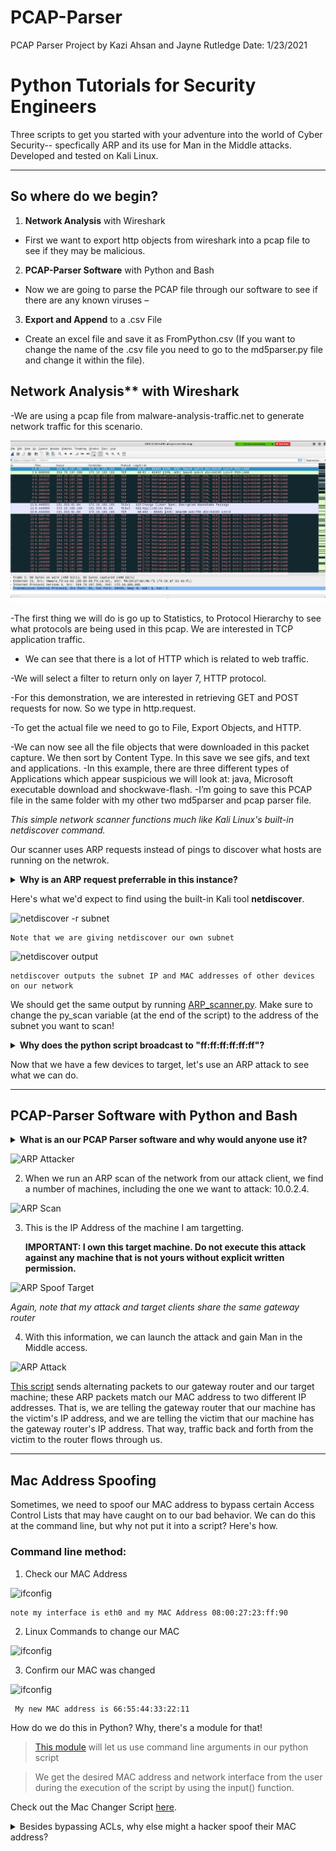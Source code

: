 # PCAP-Parser
PCAP Parser Project by Kazi Ahsan and Jayne Rutledge                  Date: 1/23/2021
# Python Tutorials for Security Engineers

Three scripts to get you started with your adventure into the world of Cyber Security-- specfically ARP and its use for Man in the Middle attacks. Developed and tested on Kali Linux.

***

## So where do we begin?

1. **Network Analysis** with Wireshark

  - First we want to export http objects from wireshark into a pcap file to see if they may be malicious. 

2. **PCAP-Parser Software** with Python and Bash 

- Now we are going to parse the PCAP file through our software to see if there are any known viruses – 

3. **Export and Append** to a .csv File

- Create an excel file and save it as FromPython.csv (If you want to change the name of the .csv file you need to go to the md5parser.py file and change it within the file).


## Network Analysis** with Wireshark

-We are using a pcap file from malware-analysis-traffic.net to generate network traffic for this scenario. 
 
![wireshark -r subnet](images/wireshark1.PNG)

-The first thing we will do is go up to Statistics, to Protocol Hierarchy to see what protocols are being used in this pcap. We are interested in TCP application traffic.
- We can see that there is a lot of HTTP which is related to web traffic.



 









-We will select a filter to return only on layer 7, HTTP protocol. 
 



-For this demonstration, we are interested in retrieving GET and POST requests for now. So we type in http.request. 


 



-To get the actual file we need to go to File, Export Objects, and HTTP.
 


-We can now see all the file objects that were downloaded in this packet capture. We then sort by Content Type. In this save we see gifs, and text and applications. 
-In this example, there are three different types of Applications which appear suspicious we will look at: java, Microsoft executable download and shockwave-flash. 
-I’m going to save this PCAP file in the same folder with my other two md5parser and pcap parser file. 



 

*This simple network scanner functions much like 
Kali Linux's built-in netdiscover command.*

Our scanner uses ARP requests instead of pings to discover what hosts are running on the netwrok.

<details> 
<summary><B>Why is an ARP request preferrable in this instance?</B>
</summary>

> ARP is an automated part of the day-to-day functioning of many network devices, so blue teamers are less likely to flag it in their logs and investigate us. ARP requests are also less likely to be blocked by firewall rules.
</details></p>

Here's what we'd expect to find using the built-in Kali tool **netdiscover**.

![netdiscover -r subnet](./image/netd_cmd.png)

    Note that we are giving netdiscover our own subnet

![netdiscover output](./image/netd_output.png)

    netdiscover outputs the subnet IP and MAC addresses of other devices on our network

We should get the same output by running [ARP_scanner.py](/ARP_netscan.py). Make sure to change the py_scan variable (at the end of the script) to the address of the subnet you want to scan!


<details> 
<summary><b>Why does the python script broadcast to "ff:ff:ff:ff:ff:ff"?</b>
</summary>

> "ff:ff:ff:ff:ff:ff" is the broadcast MAC address, so this message will reach all computers on our network. Once we get a reply from a device, we replace "ff:ff:ff:ff:ff:ff" with the known MAC address, which gets used for the remainder of the script.
</details><p>

</p>

Now that we have a few devices to target, let's use an ARP attack to see what we can do.

***

## **PCAP-Parser Software** with Python and Bash 

 
 
 
<details> 
  <summary><b>What is an our PCAP Parser software and why would anyone use it?</b>
</summary>

> The location of the scripts can be found at: (https://github.com/KaziSAhsan/PCAP-Parser/blob/main/pcapp) 
(https://github.com/KaziSAhsan/PCAP-Parser/blob/main/md5parser.py)
- Make sure you place them in the same directory. When you execute pcapp then this will call the md5parser.py and execute it. Before that you need to change your executable permission to run this script. This will take less than 30 seconds to run this script. 

</details><p>

</p>


![ARP Attacker](./image/attack_hostname_gatrway.png)


2. When we run an ARP scan of the network from our attack client, we find a number of machines, including the one we want to attack: 10.0.2.4.

![ARP Scan](./image/arp_scan.png)


3. This is the IP Address of the machine I am targetting. <p><b>IMPORTANT: I own this target machine. Do not execute this attack against any machine that is not yours without explicit written permission.</b>

![ARP Spoof Target](./image/target_ip.png)

<i>Again, note that my attack and target clients share the same gateway router</i>


4. With this information, we can launch the attack and gain Man in the Middle access.

![ARP Attack](./image/spoof_attack.png)


[This script](/arp_spoof.py) sends alternating packets to our gateway router and our target machine; these ARP packets match our MAC address to two different IP addresses. That is, we are telling the gateway router that our machine has the victim's IP address, and we are telling the victim that our machine has the gateway router's IP address. That way, traffic back and forth from the victim to the router flows through us.

***

## Mac Address Spoofing


Sometimes, we need to spoof our MAC address to bypass certain Access Control Lists that may have caught on to our bad behavior. We can do this at the command line, but why not put it into a script? Here's how.

### Command line method:

1. Check our MAC Address

![ifconfig](./image/ifconfig.png)

    note my interface is eth0 and my MAC Address 08:00:27:23:ff:90

2. Linux Commands to change our MAC 

![ifconfig](./image/manualChange.png)

3. Confirm our MAC was changed

![ifconfig](./image/changedMac.png)
    
     My new MAC address is 66:55:44:33:22:11

How do we do this in Python? Why, there's a module for that!

>[This module](https://docs.python.org/3/library/subprocess.html) will let us use command line arguments in our python script

> We get the desired MAC address and network interface from the user during the execution of the script by using the input() function.


Check out the Mac Changer Script [here](/MACchanger.py).

<details> 
  <summary>Besides bypassing ACLs, why else might a hacker spoof their MAC address?
  </summary>

> To hide themselves on a network or impersonate another device.
</details>


